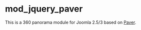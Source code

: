 # mod_jquery_paver
This is a 360 panorama module for Joomla 2.5/3 based on <a href="http://terrymun.github.io/paver/demo/index.html" target="_blank">Paver</a>.
